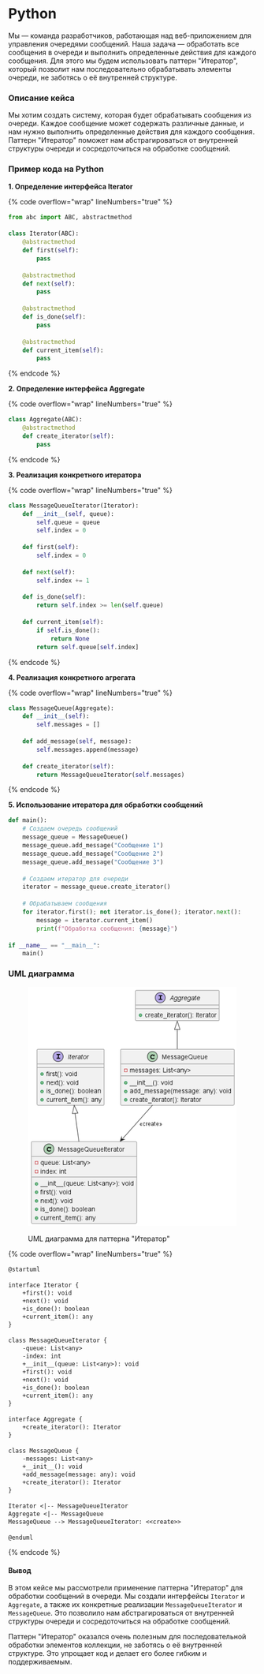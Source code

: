 # Python

Мы — команда разработчиков, работающая над веб-приложением для управления очередями сообщений. Наша задача — обработать все сообщения в очереди и выполнить определенные действия для каждого сообщения. Для этого мы будем использовать паттерн "Итератор", который позволит нам последовательно обрабатывать элементы очереди, не заботясь о её внутренней структуре.

### Описание кейса

Мы хотим создать систему, которая будет обрабатывать сообщения из очереди. Каждое сообщение может содержать различные данные, и нам нужно выполнить определенные действия для каждого сообщения. Паттерн "Итератор" поможет нам абстрагироваться от внутренней структуры очереди и сосредоточиться на обработке сообщений.

### Пример кода на Python

**1. Определение интерфейса Iterator**

{% code overflow="wrap" lineNumbers="true" %}
```python
from abc import ABC, abstractmethod

class Iterator(ABC):
    @abstractmethod
    def first(self):
        pass

    @abstractmethod
    def next(self):
        pass

    @abstractmethod
    def is_done(self):
        pass

    @abstractmethod
    def current_item(self):
        pass
```
{% endcode %}

**2. Определение интерфейса Aggregate**

{% code overflow="wrap" lineNumbers="true" %}
```python
class Aggregate(ABC):
    @abstractmethod
    def create_iterator(self):
        pass
```
{% endcode %}

**3. Реализация конкретного итератора**

{% code overflow="wrap" lineNumbers="true" %}
```python
class MessageQueueIterator(Iterator):
    def __init__(self, queue):
        self.queue = queue
        self.index = 0

    def first(self):
        self.index = 0

    def next(self):
        self.index += 1

    def is_done(self):
        return self.index >= len(self.queue)

    def current_item(self):
        if self.is_done():
            return None
        return self.queue[self.index]
```
{% endcode %}

**4. Реализация конкретного агрегата**

{% code overflow="wrap" lineNumbers="true" %}
```python
class MessageQueue(Aggregate):
    def __init__(self):
        self.messages = []

    def add_message(self, message):
        self.messages.append(message)

    def create_iterator(self):
        return MessageQueueIterator(self.messages)
```
{% endcode %}

**5. Использование итератора для обработки сообщений**

```python
def main():
    # Создаем очередь сообщений
    message_queue = MessageQueue()
    message_queue.add_message("Сообщение 1")
    message_queue.add_message("Сообщение 2")
    message_queue.add_message("Сообщение 3")

    # Создаем итератор для очереди
    iterator = message_queue.create_iterator()

    # Обрабатываем сообщения
    for iterator.first(); not iterator.is_done(); iterator.next():
        message = iterator.current_item()
        print(f"Обработка сообщения: {message}")

if __name__ == "__main__":
    main()
```

### UML диаграмма

<figure><img src="../../../../../.gitbook/assets/image (2) (1) (1) (1) (1) (1) (1).png" alt=""><figcaption><p>UML диаграмма для паттерна "Итератор"</p></figcaption></figure>

{% code overflow="wrap" lineNumbers="true" %}
```plantuml
@startuml

interface Iterator {
    +first(): void
    +next(): void
    +is_done(): boolean
    +current_item(): any
}

class MessageQueueIterator {
    -queue: List<any>
    -index: int
    +__init__(queue: List<any>): void
    +first(): void
    +next(): void
    +is_done(): boolean
    +current_item(): any
}

interface Aggregate {
    +create_iterator(): Iterator
}

class MessageQueue {
    -messages: List<any>
    +__init__(): void
    +add_message(message: any): void
    +create_iterator(): Iterator
}

Iterator <|-- MessageQueueIterator
Aggregate <|-- MessageQueue
MessageQueue --> MessageQueueIterator: <<create>>

@enduml
```
{% endcode %}

#### Вывод

В этом кейсе мы рассмотрели применение паттерна "Итератор" для обработки сообщений в очереди. Мы создали интерфейсы `Iterator` и `Aggregate`, а также их конкретные реализации `MessageQueueIterator` и `MessageQueue`. Это позволило нам абстрагироваться от внутренней структуры очереди и сосредоточиться на обработке сообщений.

Паттерн "Итератор" оказался очень полезным для последовательной обработки элементов коллекции, не заботясь о её внутренней структуре. Это упрощает код и делает его более гибким и поддерживаемым.
